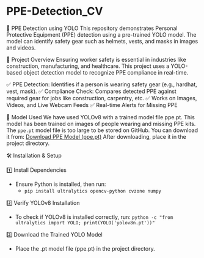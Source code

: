 # PPE-Detection_CV
🦺 PPE Detection using YOLO This repository demonstrates Personal Protective Equipment (PPE) detection using a pre-trained YOLO model. The model can identify safety gear such as helmets, vests, and masks in images and videos.


🚀 Project Overview
Ensuring worker safety is essential in industries like construction, manufacturing, and healthcare. This project uses a YOLO-based object detection model to recognize PPE compliance in real-time.

✅ PPE Detection: Identifies if a person is wearing safety gear (e.g., hardhat, vest, mask).
✅ Compliance Check: Compares detected PPE against required gear for jobs like construction, carpentry, etc.
✅ Works on Images, Videos, and Live Webcam Feeds
✅ Real-time Alerts for Missing PPE


📂 Model Used
We have used YOLOv8 with a trained model file ppe.pt. This model has been trained on images of people wearing and missing PPE kits.
The ```ppe.pt``` model file is too large to be stored on GitHub. You can download it from:
[Download PPE Model (ppe.pt)](https://drive.google.com/drive/folders/1gwh-KbEHGqHxiY3IyuQlYCoUPjFs_SoM)
After downloading, place it in the project directory.


🛠️ Installation & Setup

1️⃣ Install Dependencies
- Ensure Python is installed, then run:
  - ```pip install ultralytics opencv-python cvzone numpy```

2️⃣ Verify YOLOv8 Installation
- To check if YOLOv8 is installed correctly, run:
```python -c "from ultralytics import YOLO; print(YOLO('yolov8n.pt'))"```

2️⃣ Download the Trained YOLO Model
- Place the .pt model file (ppe.pt) in the project directory.
